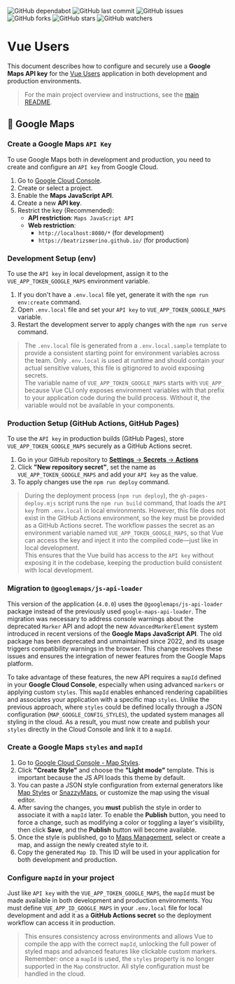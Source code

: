 ![GitHub dependabot](https://img.shields.io/badge/dependabot-enabled-025e8c?logo=Dependabot)
![GitHub last commit](https://img.shields.io/github/last-commit/beatrizsmerino/vue-users)
![GitHub issues](https://img.shields.io/github/issues/beatrizsmerino/vue-users)
![GitHub forks](https://img.shields.io/github/forks/beatrizsmerino/vue-users)
![GitHub stars](https://img.shields.io/github/stars/beatrizsmerino/vue-users)
![GitHub watchers](https://img.shields.io/github/watchers/beatrizsmerino/vue-users)

# Vue Users

This document describes how to configure and securely use a **Google Maps API key** for the [Vue Users](./README.md) application in both development and production environments.

> For the main project overview and instructions, see the [main README](./README.md).

## 🔑 Google Maps

### Create a Google Maps `API Key`

To use Google Maps both in development and production, you need to create and configure an `API key` from Google Cloud.

1. Go to [Google Cloud Console](https://console.cloud.google.com/).
2. Create or select a project.
3. Enable the **Maps JavaScript API**.
4. Create a new **API key**.
5. Restrict the key (Recommended):
   - **API restriction**: `Maps JavaScript API`
   - **Web restriction**:
     - `http://localhost:8080/*` (for development)
     - `https://beatrizsmerino.github.io/` (for production)

### Development Setup (env)

To use the `API key` in local development, assign it to the `VUE_APP_TOKEN_GOOGLE_MAPS` environment variable.

1. If you don't have a `.env.local` file yet, generate it with the `npm run env:create` command.
2. Open `.env.local` file and set your `API key` to `VUE_APP_TOKEN_GOOGLE_MAPS` variable.
3. Restart the development server to apply changes with the `npm run serve` command.

> The `.env.local` file is generated from a `.env.local.sample` template to provide a consistent starting point for environment variables across the team. Only `.env.local` is used at runtime and should contain your actual sensitive values, this file is gitignored to avoid exposing secrets.  
> The variable name of `VUE_APP_TOKEN_GOOGLE_MAPS` starts with `VUE_APP_` because Vue CLI only exposes environment variables with that prefix to your application code during the build process. Without it, the variable would not be available in your components.

### Production Setup (GitHub Actions, GitHub Pages)

To use the `API key` in production builds (GitHub Pages), store `VUE_APP_TOKEN_GOOGLE_MAPS` securely as a GitHub Actions secret.

1. Go in your GitHub repository to [**Settings** → **Secrets** → **Actions**](https://github.com/beatrizsmerino/vue-users/settings/secrets/actions)
2. Click **"New repository secret"**, set the name as `VUE_APP_TOKEN_GOOGLE_MAPS` and add your `API key` as the value.
3. To apply changes use the `npm run deploy` command.

> During the deployment process (`npm run deploy`), the `gh-pages-deploy.mjs` script runs the `npm run build` command, that loads the `API key` from `.env.local` in local environments. However, this file does not exist in the GitHub Actions environment, so the key must be provided as a GitHub Actions secret. The workflow passes the secret as an environment variable named `VUE_APP_TOKEN_GOOGLE_MAPS`, so that Vue can access the key and inject it into the compiled code—just like in local development.  
> This ensures that the Vue build has access to the `API key` without exposing it in the codebase, keeping the production build consistent with local development.

### Migration to `@googlemaps/js-api-loader`

This version of the application (`4.0.0`) uses the `@googlemaps/js-api-loader` package instead of the previously used `google-maps-api-loader`. The migration was necessary to address console warnings about the deprecated `Marker` API and adopt the new `AdvancedMarkerElement` system introduced in recent versions of the **Google Maps JavaScript API**. The old package has been deprecated and unmaintained since 2022, and its usage triggers compatibility warnings in the browser. This change resolves these issues and ensures the integration of newer features from the Google Maps platform.

To take advantage of these features, the new API requires a `mapId` defined in your **Google Cloud Console**, especially when using advanced `markers` or applying custom `styles`. This `mapId` enables enhanced rendering capabilities and associates your application with a specific map `styles`. Unlike the previous approach, where `styles` could be defined locally through a JSON configuration (`MAP_GOOGLE_CONFIG_STYLES`), the updated system manages all styling in the cloud. As a result, you must now create and publish your `styles` directly in the Cloud Console and link it to a `mapId`.

### Create a Google Maps `styles` and `mapId`

1. Go to [Google Cloud Console - Map Styles](https://console.cloud.google.com/google/maps-apis/studio/styles).
2. Click **"Create Style"** and choose the **"Light mode"** template. This is important because the JS API loads this theme by default.
3. You can paste a JSON style configuration from external generators like [Map Styles](https://mapstyle.withgoogle.com/) or [SnazzyMaps](https://snazzymaps.com/), or customize the map using the visual editor.
4. After saving the changes, you **must** publish the style in order to associate it with a `mapId` later. To enable the **Publish** button, you need to force a change, such as modifying a color or toggling a layer's visibility, then click **Save**, and the **Publish** button will become available.
5. Once the style is published, go to [Maps Management](https://console.cloud.google.com/google/maps-apis/studio/maps), select or create a map, and assign the newly created style to it.
6. Copy the generated `Map ID`. This ID will be used in your application for both development and production.

### Configure `mapId` in your project

Just like `API key` with the `VUE_APP_TOKEN_GOOGLE_MAPS`, the `mapId` must be made available in both development and production environments. You must define `VUE_APP_ID_GOOGLE_MAPS` in your `.env.local` file for local development and add it as a **GitHub Actions secret** so the deployment workflow can access it in production.

> This ensures consistency across environments and allows Vue to compile the app with the correct `mapId`, unlocking the full power of styled maps and advanced features like clickable custom markers.
> Remember: once a `mapId` is used, the `styles` property is no longer supported in the `Map` constructor. All style configuration must be handled in the cloud.
